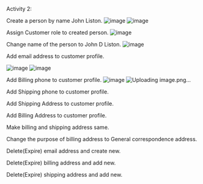 Activity 2:

Create a person by name John Liston.
![image](https://github.com/user-attachments/assets/6caea830-5bb4-4462-bed5-598036e46816)
![image](https://github.com/user-attachments/assets/08923ed3-d997-4f6a-988e-39c8d4907c72)

Assign Customer role to created person.
![image](https://github.com/user-attachments/assets/eb552d38-b07b-4559-9aea-66406be82fa5)

Change name of the person to John D Liston.
![image](https://github.com/user-attachments/assets/23d3a5c7-fae1-4bce-8d53-a6fc8698225f)


Add email address to customer profile.

![image](https://github.com/user-attachments/assets/9edb45dc-e9dd-43d2-9264-38e9d35eeef7)
![image](https://github.com/user-attachments/assets/a75d4ba2-8be7-462a-93ff-cb23e52a1dd1)




Add Billing phone to customer profile.
![image](https://github.com/user-attachments/assets/2cbe1c64-b979-4de0-a6dc-9dff655d57d8)
![Uploading image.png…]()


Add Shipping phone to customer profile.


Add Shipping Address to customer profile.


Add Billing Address to customer profile.


Make billing and shipping address same.


Change the purpose of billing address to General correspondence address.


Delete(Expire) email address and create new.


Delete(Expire) billing address and add new.


Delete(Expire) shipping address and add new.





